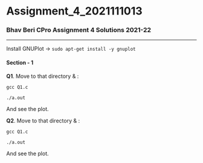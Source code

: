 # Assignment_4_2021111013
### Bhav Beri CPro Assignment 4 Solutions 2021-22
----

Install GNUPlot -> ``` sudo apt-get install -y gnuplot ```

#### Section - 1
**Q1**. Move to that directory & :

``` gcc Q1.c ```

``` ./a.out ```

And see the plot.

**Q2**. Move to that  directory & :

``` gcc Q1.c ```

``` ./a.out ```

And see the plot.
